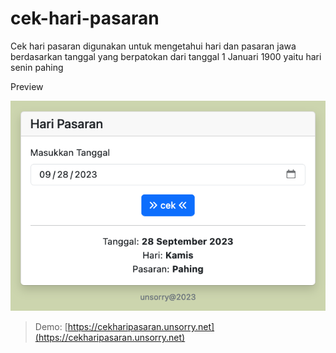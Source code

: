 # cek-hari-pasaran
Cek hari pasaran digunakan untuk mengetahui hari dan pasaran jawa berdasarkan tanggal yang berpatokan dari tanggal 1 Januari 1900 yaitu hari senin pahing

Preview

![preview cek hari pasaran](/assets/img/preview.png "Preview cek hari pasaran")

> Demo: [https://cekharipasaran.unsorry.net](https://cekharipasaran.unsorry.net)